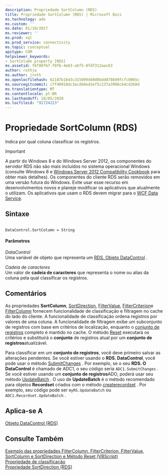 ```yaml
---
description: Propriedade SortColumn (RDS)
title: Propriedade SortColumn (RDS) | Microsoft Docs
ms.technology: ado
ms.custom: ''
ms.date: 01/19/2017
ms.reviewer: ''
ms.prod: sql
ms.prod_service: connectivity
ms.topic: conceptual
apitype: COM
helpviewer_keywords:
- SortColumn property [RDS]
ms.assetid: f6f80f67-f0fb-4e63-a5f5-8fdf312aac63
author: rothja
ms.author: jroth
ms.openlocfilehash: 62187b1643c315099d40d0bdd878699fcfc0065c
ms.sourcegitcommit: c7f40918dc3ecdb0ed2ef5c237a3996cb4cd268d
ms.translationtype: MT
ms.contentlocale: pt-BR
ms.lasthandoff: 10/05/2020
ms.locfileid: "91724223"
---
```

# <a name="sortcolumn-property-rds"></a>Propriedade SortColumn (RDS)
Indica por qual coluna classificar os registros.  
  
> [!IMPORTANT]
>  A partir do Windows 8 e do Windows Server 2012, os componentes do servidor RDS não são mais incluídos no sistema operacional Windows (consulte Windows 8 e [Windows Server 2012 Compatibility Cookbook](https://www.microsoft.com/download/details.aspx?id=27416) para obter mais detalhes). Os componentes do cliente RDS serão removidos em uma versão futura do Windows. Evite usar esse recurso em desenvolvimentos novos e planeje modificar os aplicativos que atualmente o utilizam. Os aplicativos que usam o RDS devem migrar para o [WCF Data Service](/dotnet/framework/wcf/).  
  
## <a name="syntax"></a>Sintaxe  
  
```  
  
DataControl.SortColumn = String  
```  
  
#### <a name="parameters"></a>Parâmetros  
 *DataControl*  
 Uma variável de objeto que representa um [RDS. Objeto DataControl](./datacontrol-object-rds.md) .  
  
 *Cadeia de caracteres*  
 Um valor de **cadeia de caracteres** que representa o nome ou alias da coluna pela qual classificar os registros.  
  
## <a name="remarks"></a>Comentários  
 As propriedades **SortColumn**, [SortDirection](./sortdirection-property-rds.md), [FilterValue](./filtervalue-property-rds.md), [FilterCriterion](./filtercriterion-property-rds.md)e [FilterColumn](./filtercolumn-property-rds.md) fornecem funcionalidade de classificação e filtragem no cache do lado do cliente. A funcionalidade de classificação ordena registros por valores de uma coluna. A funcionalidade de filtragem exibe um subconjunto de registros com base em critérios de localização, enquanto o [conjunto de registros](../ado-api/recordset-object-ado.md) completo é mantido no cache. O método [Reset](./reset-method-rds.md) executará os critérios e substituirá o **conjunto** de registros atual por um **conjunto de registros**atualizável.  
  
 Para classificar em um **conjunto de registros**, você deve primeiro salvar as alterações pendentes. Se você estiver usando o **RDS. DataControl**, você pode usar o método [SubmitChanges](./submitchanges-method-rds.md) . Por exemplo, se o seu **RDS. O DataControl** é chamado de ADC1, o seu código seria `ADC1.SubmitChanges` . Se você estiver usando um **conjunto de registros**ADO, poderá usar seu método [UpdateBatch](../ado-api/updatebatch-method.md) . O uso de **UpdateBatch** é o método recomendado para objetos **Recordset** criados com o método [createrecordset](./createrecordset-method-rds.md) . Por exemplo, seu código pode ser `myRS.UpdateBatch` ou `ADC1.Recordset.UpdateBatch` .  
  
## <a name="applies-to"></a>Aplica-se A  
 [Objeto DataControl (RDS)](./datacontrol-object-rds.md)  
  
## <a name="see-also"></a>Consulte Também  
 [Exemplo das propriedades FilterColumn, FilterCriterion, FilterValue, SortColumn e SortDirection e Método Reset (VBScript)](./filter-column-criterion-value-sortcolumn-sortdirection-example-vbscript.md)   
 [Propriedade de classificação](../ado-api/sort-property.md)   
 [Propriedade SortDirection (RDS)](./sortdirection-property-rds.md)